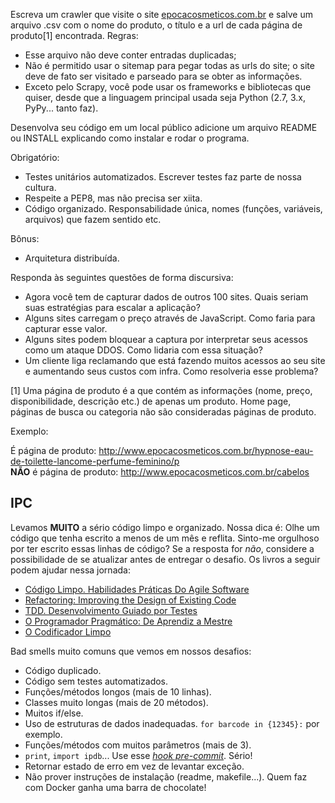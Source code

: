 Escreva um crawler que visite o site [epocacosmeticos.com.br](http://www.epocacosmeticos.com.br/) e salve um arquivo .csv com o nome do produto, o título e a url de cada página de produto[1] encontrada. Regras:

  * Esse arquivo não deve conter entradas duplicadas;
  * Não é permitido usar o sitemap para pegar todas as urls do site; o site deve de fato ser visitado e parseado para se obter as informações.
  * Exceto pelo Scrapy, você pode usar os frameworks e bibliotecas que quiser, desde que a linguagem principal usada seja Python (2.7, 3.x, PyPy... tanto faz).

Desenvolva seu código em um local público adicione um arquivo README ou INSTALL explicando como instalar e rodar o programa.

Obrigatório:

  * Testes unitários automatizados. Escrever testes faz parte de nossa cultura.
  * Respeite a PEP8, mas não precisa ser xiita.
  * Código organizado. Responsabilidade única, nomes (funções, variáveis, arquivos) que fazem sentido etc.

Bônus:

  * Arquitetura distribuída.

Responda às seguintes questões de forma discursiva:

  * Agora você tem de capturar dados de outros 100 sites. Quais seriam suas estratégias para escalar a aplicação?
  * Alguns sites carregam o preço através de JavaScript. Como faria para capturar esse valor.
  * Alguns sites podem bloquear a captura por interpretar seus acessos como um ataque DDOS. Como lidaria com essa situação?
  * Um cliente liga reclamando que está fazendo muitos acessos ao seu site e aumentando seus custos com infra. Como resolveria esse problema?

[1] Uma página de produto é a que contém as informações (nome, preço, disponibilidade, descrição etc.) de apenas um produto. Home page, páginas de busca ou categoria não são consideradas páginas de produto.

Exemplo:

É página de produto: http://www.epocacosmeticos.com.br/hypnose-eau-de-toilette-lancome-perfume-feminino/p  
**NÃO** é página de produto: http://www.epocacosmeticos.com.br/cabelos

## IPC
Levamos **MUITO** a sério código limpo e organizado. Nossa dica é: Olhe um código que tenha escrito a menos de um mês e reflita. Sinto-me orgulhoso por ter escrito essas linhas de código? Se a resposta for _não_, considere a possibilidade de se atualizar antes de entregar o desafio. Os livros a seguir podem ajudar nessa jornada:

* [Código Limpo. Habilidades Práticas Do Agile Software](https://www.amazon.com.br/C%C3%B3digo-Limpo-Habilidades-Pr%C3%A1ticas-Software/dp/8576082675)
* [Refactoring: Improving the Design of Existing Code](https://www.amazon.com/Refactoring-Improving-Design-Existing-Code/dp/0201485672)
* [TDD. Desenvolvimento Guiado por Testes](https://www.amazon.com.br/TDD-Desenvolvimento-Guiado-por-Testes/dp/857780724X)
* [O Programador Pragmático: De Aprendiz a Mestre](https://www.amazon.com/Programador-Pragm%C3%A1tico-Aprendiz-Mestre-Portuguese-ebook/dp/B019HM0H90)
* [O Codificador Limpo](https://www.amazon.com.br/O-Codificador-Limpo-Bob-Martin/dp/8576086476)

Bad smells muito comuns que vemos em nossos desafios:

* Código duplicado.
* Código sem testes automatizados.
* Funções/métodos longos (mais de 10 linhas).
* Classes muito longas (mais de 20 métodos).
* Muitos if/else.
* Uso de estruturas de dados inadequadas. `for barcode in {12345}:` por exemplo.
* Funções/métodos com muitos parâmetros (mais de 3).
* `print`, `import ipdb`... Use esse [_hook pre-commit_](https://gist.github.com/eduardo-matos/8555eb3d6511dff5eed9). Sério!
* Retornar estado de erro em vez de levantar exceção.
* Não prover instruções de instalação (readme, makefile...). Quem faz com Docker ganha uma barra de chocolate!